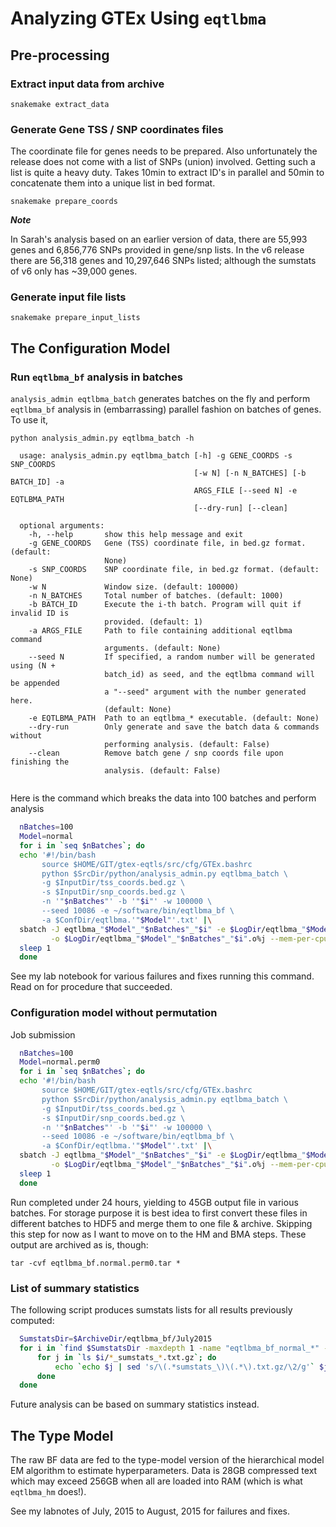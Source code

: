 # Analyzing GTEx Using `eqtlbma`
## Pre-processing
### Extract input data from archive
```
snakemake extract_data
```

### Generate Gene TSS / SNP coordinates files
The coordinate file for genes needs to be prepared. Also unfortunately the release does not come with a list of SNPs (union) involved. Getting such a list is quite a heavy duty. Takes 10min to extract ID's in parallel and 50min to concatenate them into a unique list in bed format.

```
snakemake prepare_coords
```

**_Note_**

 In Sarah's analysis based on an earlier version of data, there are 55,993 genes and 6,856,776 SNPs provided in gene/snp lists. In the v6 release there are 56,318 genes and 10,297,646 SNPs listed; although the sumstats of v6 only has ~39,000 genes.

### Generate input file lists
```
snakemake prepare_input_lists
```

## The Configuration Model
### Run `eqtlbma_bf` analysis in batches
`analysis_admin eqtlbma_batch` generates batches on the fly and perform `eqtlbma_bf` analysis in (embarrassing) parallel fashion on batches of genes. To use it,

```
python analysis_admin.py eqtlbma_batch -h
```

```
  usage: analysis_admin.py eqtlbma_batch [-h] -g GENE_COORDS -s SNP_COORDS
                                         [-w N] [-n N_BATCHES] [-b BATCH_ID] -a
                                         ARGS_FILE [--seed N] -e EQTLBMA_PATH
                                         [--dry-run] [--clean]
  
  optional arguments:
    -h, --help       show this help message and exit
    -g GENE_COORDS   Gene (TSS) coordinate file, in bed.gz format. (default:
                     None)
    -s SNP_COORDS    SNP coordinate file, in bed.gz format. (default: None)
    -w N             Window size. (default: 100000)
    -n N_BATCHES     Total number of batches. (default: 1000)
    -b BATCH_ID      Execute the i-th batch. Program will quit if invalid ID is
                     provided. (default: 1)
    -a ARGS_FILE     Path to file containing additional eqtlbma command
                     arguments. (default: None)
    --seed N         If specified, a random number will be generated using (N +
                     batch_id) as seed, and the eqtlbma command will be appended
                     a "--seed" argument with the number generated here.
                     (default: None)
    -e EQTLBMA_PATH  Path to an eqtlbma_* executable. (default: None)
    --dry-run        Only generate and save the batch data & commands without
                     performing analysis. (default: False)
    --clean          Remove batch gene / snp coords file upon finishing the
                     analysis. (default: False)
  
```

Here is the command which breaks the data into 100 batches and perform analysis

```bash
  nBatches=100
  Model=normal
  for i in `seq $nBatches`; do
  echo '#!/bin/bash
       source $HOME/GIT/gtex-eqtls/src/cfg/GTEx.bashrc
       python $SrcDir/python/analysis_admin.py eqtlbma_batch \
       -g $InputDir/tss_coords.bed.gz \
       -s $InputDir/snp_coords.bed.gz \
       -n '"$nBatches"' -b '"$i"' -w 100000 \
       --seed 10086 -e ~/software/bin/eqtlbma_bf \
       -a $ConfDir/eqtlbma.'"$Model"'.txt' |\
  sbatch -J eqtlbma_"$Model"_"$nBatches"_"$i" -e $LogDir/eqtlbma_"$Model"_"$nBatches"_"$i".e%j \
         -o $LogDir/eqtlbma_"$Model"_"$nBatches"_"$i".o%j --mem-per-cpu=10000 --time=36:00:00
  sleep 1
  done
```

See my lab notebook for various failures and fixes running this command. Read on for procedure that succeeded.

### Configuration model without permutation
Job submission

```bash
  nBatches=100
  Model=normal.perm0
  for i in `seq $nBatches`; do
  echo '#!/bin/bash
       source $HOME/GIT/gtex-eqtls/src/cfg/GTEx.bashrc
       python $SrcDir/python/analysis_admin.py eqtlbma_batch \
       -g $InputDir/tss_coords.bed.gz \
       -s $InputDir/snp_coords.bed.gz \
       -n '"$nBatches"' -b '"$i"' -w 100000 \
       --seed 10086 -e ~/software/bin/eqtlbma_bf \
       -a $ConfDir/eqtlbma.'"$Model"'.txt' |\
  sbatch -J eqtlbma_"$Model"_"$nBatches"_"$i" -e $LogDir/eqtlbma_"$Model"_"$nBatches"_"$i".e%j \
         -o $LogDir/eqtlbma_"$Model"_"$nBatches"_"$i".o%j --mem-per-cpu=10000 --time=36:00:00
  sleep 1
  done
```

Run completed under 24 hours, yielding to 45GB output file in various batches. For storage purpose it is best idea to first convert these files in different batches to HDF5 and merge them to one file & archive. Skipping this step for now as I want to move on to the HM and BMA steps. These output are archived as is, though:

```
tar -cvf eqtlbma_bf.normal.perm0.tar *
```

### List of summary statistics
The following script produces sumstats lists for all results previously computed:

```bash
  SumstatsDir=$ArchiveDir/eqtlbma_bf/July2015
  for i in `find $SumstatsDir -maxdepth 1 -name "eqtlbma_bf_normal_*" -type d`; do
      for j in `ls $i/*_sumstats_*.txt.gz`; do
          echo `echo $j | sed 's/\(.*sumstats_\)\(.*\).txt.gz/\2/g'` $j >> $i.ss.list
      done
  done
```

Future analysis can be based on summary statistics instead.

## The Type Model
The raw BF data are fed to the type-model version of the hierarchical model EM algorithm to estimate hyperparameters. Data is 28GB compressed text which may exceed 256GB when all are loaded into RAM (which is what `eqtlbma_hm` does!).

See my labnotes of July, 2015 to August, 2015 for failures and fixes.

